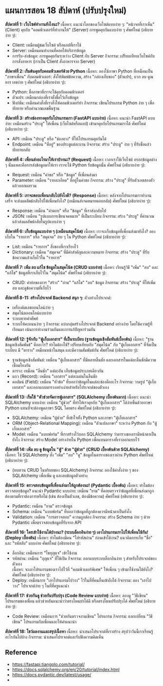 # แผนการสอน 18 สัปดาห์ (ปรับปรุงใหม่)

**สัปดาห์ที่ 1: เว็บไซต์ทำงานยังไงนะ?**
เนื้อหา: แนะนำโลกของเว็บไซต์แบบง่าย ๆ: "หน้าจอที่เราเห็น" (Client) คุยกับ "คอมพิวเตอร์ที่ทำงานให้" (Server) การพูดคุยกันแบบง่าย ๆ
ศัพท์ใหม่ (อธิบายง่าย ๆ):
- Client: เหมือนผู้ชมเว็บไซต์ หรือแอปที่เราใช้
- Server: เหมือนคนทำงานที่คอยให้บริการข้อมูล
- การรับ-ส่งข้อมูล: การพูดคุยกันระหว่าง Client กับ Server
กิจกรรม: เปรียบเทียบเว็บไซต์กับการสั่งอาหาร (เราเป็น Client สั่งอาหารจาก Server)

**สัปดาห์ที่ 2: เริ่มต้นคุยกับคอมพิวเตอร์ด้วย Python**
เนื้อหา: ลองใช้ภาษา Python ที่เหมือนเป็น "ภาษาเพื่อน" กับคอมพิวเตอร์: สั่งให้พิมพ์ข้อความ, สร้าง "กล่องเก็บของ" (ตัวแปร), บวก ลบ คูณ หาร เลขง่าย ๆ
ศัพท์ใหม่ (อธิบายง่าย ๆ):
- Python: ชื่อภาษาที่เราจะใช้คุยกับคอมพิวเตอร์
- ตัวแปร: เหมือนกล่องที่เราตั้งชื่อไว้เก็บข้อมูล
- ฟังก์ชัน: เหมือนคำสั่งที่เราสั่งให้คอมพิวเตอร์ทำ
กิจกรรม: เขียนโปรแกรม Python ง่าย ๆ เพื่อทักทาย หรือคำนวณเลขพื้นฐาน

**สัปดาห์ที่ 3: สร้างช่องทางคุยกับโปรแกรมเรา (FastAPI แบบง่าย)**
เนื้อหา: แนะนำ FastAPI แบบง่าย: เหมือนสร้าง "ประตู" ให้เพื่อน (เว็บไซต์หรือแอป) เข้ามาคุยกับโปรแกรมเราได้
ศัพท์ใหม่ (อธิบายง่าย ๆ):
- API: เหมือน "ประตู" หรือ "ช่องทาง" ที่ให้โปรแกรมคุยกันได้
- Endpoint: เหมือน "ที่อยู่" ของประตูแต่ละบาน
กิจกรรม: สร้าง "ประตู" ง่าย ๆ ที่รับชื่อแล้วทักทายกลับ

**สัปดาห์ที่ 4: เพื่อนส่งอะไรมาให้เราบ้างนะ? (Request)**
เนื้อหา: เวลาเราใช้เว็บไซต์ กรอกข้อมูลต่าง ๆ นั่นแหละคือการส่งข้อมูลมาให้เรา เราจะใช้ Python รับข้อมูลนั้น
ศัพท์ใหม่ (อธิบายง่าย ๆ):
- Request: เหมือน "คำขอ" หรือ "ข้อมูล" ที่เพื่อนส่งมา
- Parameter: เหมือน "รายละเอียด" ที่อยู่ในคำขอ
กิจกรรม: สร้าง "ประตู" ที่รับตัวเลขสองตัวแล้วบอกผลรวม

**สัปดาห์ที่ 5: เราจะตอบเพื่อนกลับไปยังไงดี? (Response)**
เนื้อหา: หลังจากโปรแกรมเราทำงานเสร็จ จะส่งผลลัพธ์กลับไปให้เพื่อนยังไง? (เหมือนส่งจดหมายตอบกลับ)
ศัพท์ใหม่ (อธิบายง่าย ๆ):
- Response: เหมือน "คำตอบ" หรือ "ข้อมูล" ที่เราส่งกลับไป
- JSON: เหมือน "รูปแบบการเขียนจดหมาย" ที่เป็นระเบียบ
กิจกรรม: สร้าง "ประตู" ที่คำนวณแล้วส่งผลลัพธ์กลับในรูปแบบง่าย ๆ

**สัปดาห์ที่ 6: เก็บข้อมูลแบบง่าย ๆ (เหมือนสมุดโน้ต)**
เนื้อหา: เราจะเก็บข้อมูลที่เพื่อนส่งมายังไง? ลองเก็บใน "รายการ" หรือ "สมุดจด" ง่าย ๆ ใน Python
ศัพท์ใหม่ (อธิบายง่าย ๆ):
- List: เหมือน "รายการ" สิ่งของที่เราเรียงไว้
- Dictionary: เหมือน "สมุดจด" ที่มีคำสำคัญและความหมาย
กิจกรรม: สร้าง "ประตู" ที่รับข้อความแล้วเก็บไว้ใน "รายการ"

**สัปดาห์ที่ 7: เพิ่ม ลบ แก้ไข ข้อมูลในสมุดโน้ต (CRUD แบบง่าย)**
เนื้อหา: เรียนรู้วิธี "เพิ่ม" "ลบ" และ "แก้ไข" ข้อมูลที่เราเก็บไว้ใน "สมุดโน้ต"
ศัพท์ใหม่ (อธิบายง่าย ๆ):
- CRUD: คำย่อของการ "สร้าง" "อ่าน" "แก้ไข" "ลบ" ข้อมูล
กิจกรรม: สร้าง "ประตู" ที่ให้เพิ่ม ลบ และดูข้อความที่เก็บไว้

**สัปดาห์ที่ 8-11: สร้างโปรเจกต์ Backend สนุก ๆ:**
ตัวอย่างโปรเจกต์:
- เครื่องคิดเลขออนไลน์ง่าย ๆ
- สมุดโน้ตออนไลน์แบบง่าย
- ระบบทายคำศัพท์
- ระบบให้คะแนนง่าย ๆ
กิจกรรม: แบ่งกลุ่มสร้างโปรเจกต์ Backend อย่างง่าย โดยใช้ความรู้ที่เรียนมา เน้นการทำงานร่วมกันและการแก้ปัญหาร่วมกัน

**สัปดาห์ที่ 12: รู้จักกับ "ตู้เก็บเอกสาร" ที่เป็นระเบียบ (ฐานข้อมูลเชิงสัมพันธ์เบื้องต้น)**
เนื้อหา: "ฐานข้อมูลเชิงสัมพันธ์" คืออะไร? ทำไมต้องใช้? เปรียบเทียบกับ "สมุดโน้ต" กับ "ตู้เก็บเอกสาร" ที่จัดเป็นระเบียบ มี "ตาราง" เหมือนหน้าในสมุด และมีความสัมพันธ์กัน
ศัพท์ใหม่ (อธิบายง่าย ๆ):
- ฐานข้อมูลเชิงสัมพันธ์: เหมือน "ตู้เก็บเอกสาร" ที่มีหลายลิ้นชัก และเอกสารในแต่ละลิ้นชักมีความเชื่อมโยงกัน
- ตาราง: เหมือน "ลิ้นชัก" แต่ละอัน เก็บข้อมูลประเภทเดียวกัน
- แถว (Record): เหมือน "เอกสาร" แต่ละแผ่นในลิ้นชัก
- คอลัมน์ (Field): เหมือน "หัวข้อ" ที่บอกว่าข้อมูลในแต่ละช่องคืออะไร
กิจกรรม: วาดรูป "ตู้เก็บเอกสาร" และออกแบบตารางอย่างง่ายสำหรับโปรเจกต์ของตัวเอง

**สัปดาห์ที่ 13: เริ่มใช้ "ตัวช่วยจัดการตู้เอกสาร" (SQLAlchemy เบื้องต้นมาก)**
เนื้อหา: แนะนำ SQLAlchemy แบบง่าย: เหมือน "ผู้ช่วย" ที่ทำให้เราคุยกับ "ตู้เก็บเอกสาร" ได้ง่ายขึ้นด้วยภาษา Python แทนที่จะต้องพูดภาษา SQL โดยตรง
ศัพท์ใหม่ (อธิบายง่าย ๆ):
- SQLAlchemy: เหมือน "ผู้ช่วย" ที่เข้าใจทั้ง Python และภาษา "ตู้เก็บเอกสาร"
- ORM (Object-Relational Mapping): เหมือน "ตัวแปลภาษา" ระหว่าง Python กับ "ตู้เก็บเอกสาร"
- Model: เหมือน "แบบฟอร์ม" ที่เราสร้างไว้บอก SQLAlchemy ว่าตารางของเรามีหน้าตาเป็นยังไง
กิจกรรม: สร้าง Model อย่างง่ายใน Python เพื่อแทนตารางที่เราออกแบบไว้

**สัปดาห์ที่ 14: เพิ่ม ลบ ดู ข้อมูลใน "ตู้" ด้วย "ผู้ช่วย" (CRUD เบื้องต้นด้วย SQLAlchemy)**
เนื้อหา: ใช้ SQLAlchemy สั่ง "เพิ่ม" "ลบ" "ดู" ข้อมูลในตารางของเราผ่าน Python
ศัพท์ใหม่ (อธิบายง่าย ๆ): 
- (ทบทวน CRUD ในบริบทของ SQLAlchemy)
กิจกรรม: ลองใช้คำสั่งง่าย ๆ ของ SQLAlchemy เพื่อเพิ่ม ดู และลบข้อมูลตัวอย่าง

**สัปดาห์ที่ 15: ตรวจสอบข้อมูลที่เพื่อนส่งมาให้ถูกต้องนะ! (Pydantic เบื้องต้น)**
เนื้อหา: ทำไมต้องตรวจสอบข้อมูล? แนะนำ Pydantic แบบง่าย: เหมือน "ยาม" ที่คอยตรวจว่าข้อมูลที่เพื่อนส่งมาถูกต้องตามที่เราต้องการหรือไม่ (เช่น ต้องเป็นตัวเลข, ต้องมีข้อความ)
ศัพท์ใหม่ (อธิบายง่าย ๆ):
- Pydantic: เหมือน "ยาม" ตรวจข้อมูล
- Schema: เหมือน "แบบฟอร์ม" ที่บอกว่าข้อมูลที่ถูกต้องควรมีหน้าตาเป็นยังไง
- Validation: เหมือน "การตรวจสอบ" ความถูกต้อง
กิจกรรม: สร้าง Schema ง่าย ๆ ด้วย Pydantic เพื่อตรวจสอบข้อมูลที่รับจาก API

**สัปดาห์ที่ 16: ใครเข้าใช้งานได้บ้างนะ? (ระบบล็อกอินง่าย ๆ) เอาโปรแกรมเราไปให้เพื่อนใช้กัน! (Deploy เบื้องต้น)**
เนื้อหา: ทำไมต้องมีคน "ใส่รหัสผ่าน" ก่อนเข้าใช้งาน? แนวคิดการเก็บ "ชื่อ" และ "รหัสลับ" แบบง่าย
ศัพท์ใหม่ (อธิบายง่าย ๆ):
- ล็อกอิน: เหมือนการ "ไขกุญแจ" เข้าใช้งาน
- รหัสผ่าน: เหมือน "กุญแจ" ที่ใช้เปิด
กิจกรรม: ออกแบบระบบล็อกอินง่าย ๆ สำหรับโปรเจกต์ของตัวเอง <br>
เนื้อหา: จะเอาโปรแกรมของเราไปไว้ที่ "คอมพิวเตอร์พิเศษ" ให้เพื่อน ๆ เข้ามาใช้งานได้ยังไง?
ศัพท์ใหม่ (อธิบายง่าย ๆ):
- Deploy: เหมือนการ "เอาโปรแกรมไปวาง" ไว้ในที่ที่คนอื่นเข้าถึงได้
กิจกรรม: ลอง "เอาไปวาง" โปรเจกต์ง่าย ๆ ในที่ที่ครูแนะนำ

**สัปดาห์ที่ 17: ช่วยกันดู ช่วยกันปรับปรุง (Code Review แบบง่าย)**
เนื้อหา: ลองดู "วิธีเขียน" โปรแกรมของเพื่อน แล้วช่วยกันแนะนำว่าตรงไหนทำได้ดี หรือตรงไหนปรับปรุงได้
ศัพท์ใหม่ (อธิบายง่าย ๆ):
- Code Review: เหมือนการ "ช่วยกันตรวจงานเขียน" โปรแกรม
กิจกรรม: แลกเปลี่ยน "วิธีเขียน" โปรแกรมกับเพื่อนและให้คำแนะนำ

**สัปดาห์ที่ 18: โชว์ผลงานและสรุปเนื้อหา**
เนื้อหา: นำเสนอโปรเจกต์ที่เราสร้าง สรุปว่าวันนี้เราเรียนรู้อะไรกันไปบ้าง
กิจกรรม: นำเสนอโปรเจกต์และรับฟังความคิดเห็น

## Reference
* https://fastapi.tiangolo.com/tutorial/
* https://docs.sqlalchemy.org/en/20/tutorial/index.html
* https://docs.pydantic.dev/latest/usage/
* 

